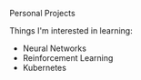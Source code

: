 Personal Projects

Things I'm interested in learning:
- Neural Networks
- Reinforcement Learning
- Kubernetes
